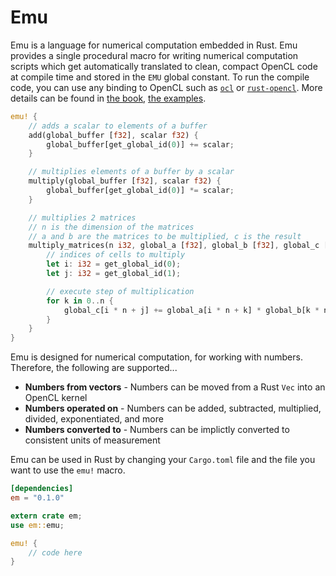 # Emu
Emu is a language for numerical computation embedded in Rust. Emu provides a single procedural macro for writing numerical computation scripts which get automatically translated to clean, compact OpenCL code at compile time and stored in the `EMU` global constant. To run the compile code, you can use any binding to OpenCL such as [`ocl`](https://github.com/cogciprocate/ocl) or [`rust-opencl`](https://github.com/luqmana/rust-opencl). More details can be found in [the book](https://github.com/calebwin/emu/tree/master/book), [the examples](https://github.com/calebwin/emu/tree/master/examples).
```rust
emu! {
	// adds a scalar to elements of a buffer
	add(global_buffer [f32], scalar f32) {
		global_buffer[get_global_id(0)] += scalar;
	}

	// multiplies elements of a buffer by a scalar
	multiply(global_buffer [f32], scalar f32) {
		global_buffer[get_global_id(0)] *= scalar;
	}

	// multiplies 2 matrices
	// n is the dimension of the matrices
	// a and b are the matrices to be multiplied, c is the result
	multiply_matrices(n i32, global_a [f32], global_b [f32], global_c [f32]) {
		// indices of cells to multiply
		let i: i32 = get_global_id(0);
		let j: i32 = get_global_id(1);

		// execute step of multiplication
		for k in 0..n {
			global_c[i * n + j] += global_a[i * n + k] * global_b[k * n + j];
		}
	}
}
```
Emu is designed for numerical computation, for working with numbers. Therefore, the following are supported...
- **Numbers from vectors** - Numbers can be moved from a Rust `Vec` into an OpenCL kernel
- **Numbers operated on** - Numbers can be added, subtracted, multiplied, divided, exponentiated, and more
- **Numbers converted to** - Numbers can be implictly converted to consistent units of measurement

Emu can be used in Rust by changing your `Cargo.toml` file and the file you want to use the `emu!` macro.
```toml
[dependencies]
em = "0.1.0"
```
```rust
extern crate em;
use em::emu;

emu! {
	// code here
}
```
